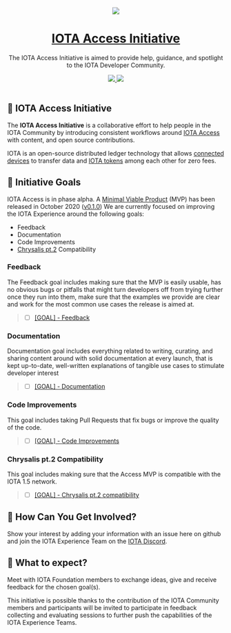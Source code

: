 <p align="center">
  <br>
  <a href="https://www.iota.org">
    <img src="https://images.ctfassets.net/xit7f234flxz/2UaYq5cR53ANDAKRT4HYWT/a4d962d037954adef7d0aa9a2e944a26/iota-small-logo.png"/>
  </a>
</p>

<h1 align="center"><a href="https://www.iota.org"> IOTA Access Initiative</a></h1>

<p align="center">The IOTA Access Initiative is aimed to provide help, guidance, and spotlight to the IOTA Developer Community.</p>

<p align="center">
  <a title="MIT License" href="LICENSE">
    <img src="https://img.shields.io/github/license/gridsome/gridsome.svg?style=flat-square&label=License&colorB=6cc24a">
  </a>
  <a title="Follow on Twitter" href="https://twitter.com/iotatoken">
    <img src="https://img.shields.io/twitter/follow/iotatoken.svg?style=social&label=Follow%20@iotatoken">
  </a>
  <br>
  <br>
</p>


## 🌳 IOTA Access Initiative

The **IOTA Access Initiative** is a collaborative effort to help people in the IOTA Community by introducing consistent workflows around [IOTA Access](https://blog.iota.org/introducing-iota-access-686a2f017ff) with content, and open source contributions.

IOTA is an open-source distributed ledger technology that allows [connected devices](https://en.wikipedia.org/wiki/Connected_Devices) to transfer data and [IOTA tokens](https://docs.iota.org/docs/getting-started/0.1/clients/token) among each other for zero fees.

## 🎯 Initiative Goals

IOTA Access is in phase alpha. A [Minimal Viable Product](https://www.agilealliance.org/glossary/mvp/) (MVP) has been released in October 2020 ([v0.1.0](https://github.com/iotaledger/access-server/releases/tag/v0.1.0-alpha)) We are currently focused on improving the IOTA Experience around the following goals:

- Feedback
- Documentation
- Code Improvements
- [Chrysalis pt.2](https://blog.iota.org/chrysalis-iota-1-5-phase-2-update-and-next-steps-eecabe55d7bd)  Compatibility

### Feedback

The Feedback goal includes making sure that the MVP is easily usable, has no obvious bugs or pitfalls that might turn developers off from trying further once they run into them, make sure that the examples we provide are clear and work for the most common use cases the release is aimed at.

 > - [ ] [[GOAL] - Feedback](https://github.com/iota-community/X-Team_IOTA_Access/issues/1)

### Documentation

Documentation goal includes everything related to writing, curating, and sharing content around with solid documentation at every launch, that is kept up-to-date, well-written explanations of tangible use cases to stimulate developer interest

> - [ ]  [[GOAL] - Documentation](https://github.com/iota-community/X-Team_IOTA_Access/issues/2)


###  Code Improvements

This goal includes taking Pull Requests that fix bugs or improve the quality of the code.

> - [ ]  [[GOAL] - Code Improvements](https://github.com/iota-community/X-Team_IOTA_Access/issues/3)

### Chrysalis pt.2 Compatibility

This goal includes making sure that the Access MVP is compatible with the IOTA 1.5 network.

 > - [ ] [[GOAL] - Chrysalis pt.2 compatibility](https://github.com/iota-community/X-Team_IOTA_Access/issues/4)

## 🤔 How Can You Get Involved?

Show your interest by adding your information with an issue here on github and join the IOTA Experience Team on the [IOTA Discord](https://discord.iota.org).

## 👥 What to expect?

Meet with IOTA Foundation members to exchange ideas, give and receive feedback for the chosen goal(s).

This initiative is possible thanks to the contribution of the IOTA Community members and participants will be invited to participate in feedback collecting and evaluating sessions to further push the capabilities of the IOTA Experience Teams. 
